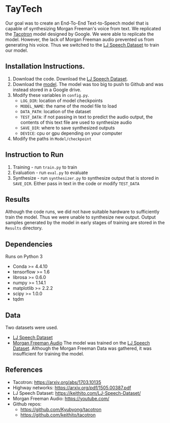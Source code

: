 # TayTech
Our goal was to create an End-To-End Text-to-Speech model that is capable of synthesizing Morgan Freeman's voice from text. We replicated the [Tacotron](https://arxiv.org/abs/1703.10135) model designed by Google. We were able to replicate the model. However, the lack of Morgan Freeman audio prevented us from generating his voice. Thus we switched to the [LJ Speech Dataset](https://keithito.com/LJ-Speech-Dataset/) to train our model.  

## Installation Instructions. 
1. Download the code. Download the [LJ Speech Dataset](https://keithito.com/LJ-Speech-Dataset/).
2. Download the [model](https://drive.google.com/drive/folders/1ch4Bus-b1kdShmdhEiUQ5ePYcM2azhZu). The model was too big to push to Github and was instead stored in a Google drive.
3. Modify these variables in `config.py`. 
   - `LOG_DIR`: location of model checkpoints
   - `MODEL_NAME`: the name of the model file to load
   - `DATA_PATH`: location of the dataset
   - `TEST_DATA`: if not passing in text to predict the audio output, the contents of this text file are used to synthesize audio
   - `SAVE_DIR`: where to save synthesized outputs
   - `DEVICE`: cpu or gpu depending on your computer
4. Modify the paths in `Model/checkpoint`
   
## Instruction to Run
1. Training - run `train.py` to train
2. Evaluation - run `eval.py` to evaluate
3. Synthesize - run `synthesizer.py` to synthesize output that is stored in `SAVE_DIR`. Either pass in text in the code or modify `TEST_DATA`

## Results
Although the code runs, we did not have suitable hardware to sufficiently train the model. Thus we were unable to synthesize new output. Output samples generated by the model in early stages of training are stored in the `Results` directory.

## Dependencies
Runs on Python 3
- Conda >= 4.4.10
- tensorflow >= 1.6
- librosa >= 0.6.0
- numpy >= 1.14.1
- matplotlib >= 2.2.2
- scipy >= 1.0.0
- tqdm

## Data
Two datasets were used. 
  - [LJ Speech Dataset](https://keithito.com/LJ-Speech-Dataset/)
  - [Morgan Freeman Audio](https://drive.google.com/drive/folders/1efzGhWzDOpSxnCnofrmSYX_j7cYokCzN)
  The model was trained on the [LJ Speech Dataset](https://keithito.com/LJ-Speech-Dataset/). Although the Morgan Freeman Data was gathered, it was insufficient for training the model.

## References
- Tacotron: https://arxiv.org/abs/1703.10135
- Highway networks: https://arxiv.org/pdf/1505.00387.pdf
- LJ Speech Dataset: https://keithito.com/LJ-Speech-Dataset/
- Morgan Freeman Audio: https://youtube.com/
- Github repos: 
  - https://github.com/Kyubyong/tacotron
  - https://github.com/keithito/tacotron
